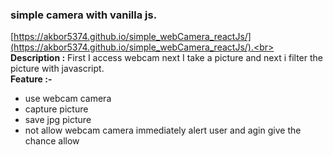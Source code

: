 ### simple camera with vanilla js.
[https://akbor5374.github.io/simple_webCamera_reactJs/](https://akbor5374.github.io/simple_webCamera_reactJs/).<br>
**Description :** First I access webcam next I take a picture and next i filter the picture with javascript.<br>
**Feature :-**
- use webcam camera
- capture picture
- save jpg picture
- not allow webcam camera immediately alert user and agin give the chance allow